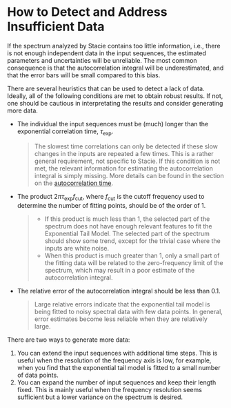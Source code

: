 # How to Detect and Address Insufficient Data

If the spectrum analyzed by Stacie contains too little information,
i.e., there is not enough independent data in the input sequences,
the estimated parameters and uncertainties will be unreliable.
The most common consequence is that the autocorrelation integral will be underestimated,
and that the error bars will be small compared to this bias.

There are several heuristics that can be used to detect a lack of data.
Ideally, all of the following conditions are met to obtain robust results.
If not, one should be cautious in interpretating the results and consider generating more data.

- The individual the input sequences must be (much) longer than the exponential correlation time, $\tau_\text{exp}$.

    > The slowest time correlations can only be detected
    > if these slow changes in the inputs are repeated a few times.
    > This is a rather general requirement, not specific to Stacie.
    > If this condition is not met, the relevant information for estimating
    > the autocorrelation integral is simply missing.
    > More details can be found in the section on the
    > [autocorrelation time](../properties/autocorrelation_time.md).

- The product $2\pi\tau_\text{exp} f_\text{cut}$,
  where $f_\text{cut}$ is the cutoff frequency
  used to determine the number of fitting points,
  should be of the order of 1.

    > - If this product is much less than 1,
    >   the selected part of the spectrum does not have enough relevant features
    >   to fit the Exponential Tail Model.
    >   The selected part of the spectrum should show some trend,
    >   except for the trivial case where the inputs are white noise.
    > - When this product is much greater than 1,
    >   only a small part of the fitting data will be related to
    >   the zero-frequency limit of the spectrum,
    >   which may result in a poor estimate of the autocorrelation integral.

- The relative error of the autocorrelation integral should be less than 0.1.

    > Large relative errors indicate that the exponential tail model is being fitted to noisy
    > spectral data with few data points.
    > In general, error estimates become less reliable when they are relatively large.

There are two ways to generate more data:

1. You can extend the input sequences with additional time steps.
   This is useful when the resolution of the frequency axis is low,
   for example, when you find that the exponential tail model is fitted
   to a small number of data points.
2. You can expand the number of input sequences and keep their length fixed.
   This is mainly useful when the frequency resolution seems sufficient
   but a lower variance on the spectrum is desired.
